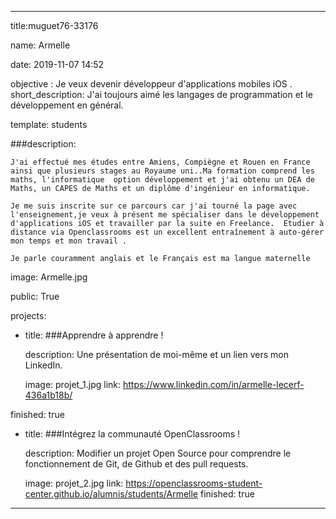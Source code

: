 ---

title:muguet76-33176

name: Armelle

date: 2019-11-07 14:52

objective : Je veux devenir développeur d'applications mobiles iOS .
short_description: J'ai toujours aimé les langages de programmation et le développement en général.

template: students

###description:

    J'ai effectué mes études entre Amiens, Compiègne et Rouen en France ainsi que plusieurs stages au Royaume uni..Ma formation comprend les maths, l'informatique  option développement et j'ai obtenu un DEA de Maths, un CAPES de Maths et un diplôme d'ingénieur en informatique.
    
    Je me suis inscrite sur ce parcours car j'ai tourné la page avec l'enseignement,je veux à présent me spécialiser dans le développement d'applications iOS et travailler par la suite en Freelance.  Etudier à distance via Openclassrooms est un excellent entraînement à auto-gérer mon temps et mon travail .
    
    Je parle couramment anglais et le Français est ma langue maternelle 
    
image: Armelle.jpg

public: True

projects:

  - title: ###Apprendre à apprendre !
 
    description: Une présentation de moi-même et un lien vers mon LinkedIn.
    
    image: projet_1.jpg
    link: https://www.linkedin.com/in/armelle-lecerf-436a1b18b/
    
   finished: true
  - title: ###Intégrez la communauté OpenClassrooms !
   
    description: Modifier un projet Open Source pour comprendre le fonctionnement de Git, de Github et des pull requests. 
    
    image: projet_2.jpg
    link: https://openclassrooms-student-center.github.io/alumnis/students/Armelle
    finished: true
  ---